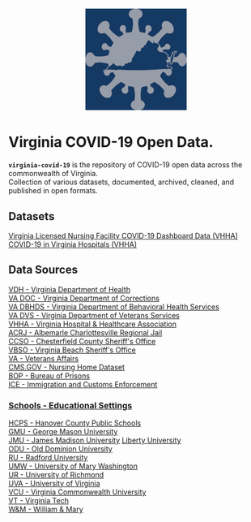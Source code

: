 <h1 align="center"><img src="img/sts-icon-covid-19-white-200-bg-143963-regal-blue.png?raw=true" alt="COVID-19 Virginia Open Data." /></h1> 

# Virginia COVID-19 Open Data.  

**`virginia-covid-19`** is the repository of COVID-19 open data across the commonwealth of Virginia.  
Collection of various datasets, documented, archived, cleaned, and published in open formats.

## Datasets  
[Virginia Licensed Nursing Facility COVID-19 Dashboard Data (VHHA)]()  
[COVID-19 in Virginia Hospitals (VHHA)]()  

## Data Sources  
[VDH - Virginia Department of Health](https://github.com/jalbertbowden/virginia-covid-19/blob/master/data/vdh/README.md)  
[VA DOC - Virginia Department of Corrections](https://github.com/jalbertbowden/virginia-covid-19/blob/master/data/va-doc/README.md)  
[VA DBHDS - Virginia Department of Behavioral Health Services](https://github.com/jalbertbowden/virginia-covid-19/blob/master/data/dbhds/README.md)  
[VA DVS - Virginia Department of Veterans Services](https://github.com/jalbertbowden/virginia-covid-19/blob/master/data/dvs/README.md)  
[VHHA - Virginia Hospital & Healthcare Association](https://github.com/jalbertbowden/virginia-covid-19/blob/master/data/vhha/README.md)  
[ACRJ - Albemarle Charlottesville Regional Jail](https://github.com/jalbertbowden/virginia-covid-19/blob/master/data/acrj/README.md)  
[CCSO - Chesterfield County Sheriff's Office](https://github.com/jalbertbowden/virginia-covid-19/blob/master/data/ccp/README.md)  
[VBSO - Virginia Beach Sheriff's Office](https://github.com/jalbertbowden/virginia-covid-19/blob/master/data/vbso/README.md)  
[VA - Veterans Affairs](https://github.com/jalbertbowden/virginia-covid-19/blob/master/data/veterans-affairs/README.md)  
[CMS.GOV - Nursing Home Dataset](https://github.com/jalbertbowden/virginia-covid-19/blob/master/data/cms-covid-19-nursing-home/README.md)  
[BOP - Bureau of Prisons](https://github.com/jalbertbowden/virginia-covid-19/blob/master/data/bop/README.md)  
[ICE - Immigration and Customs Enforcement](https://github.com/jalbertbowden/virginia-covid-19/blob/master/data/ice/README.md)  

### [Schools - Educational Settings](https://github.com/jalbertbowden/virginia-covid-19/blob/master/data/schools/README.md)  
[HCPS - Hanover County Public Schools](https://github.com/jalbertbowden/virginia-covid-19/tree/master/data/schools/hcps)  
[GMU - George Mason University](https://github.com/jalbertbowden/virginia-covid-19/blob/master/data/schools/gmu/README.md)  
[JMU - James Madison University](https://github.com/jalbertbowden/virginia-covid-19/blob/master/data/schools/jmu/README.md) 
[Liberty University](https://github.com/jalbertbowden/virginia-covid-19/blob/master/data/schools/liberty/README.md)  
[ODU - Old Dominion University](https://github.com/jalbertbowden/virginia-covid-19/blob/master/data/schools/odu/README.md)  
[RU - Radford University](https://github.com/jalbertbowden/virginia-covid-19/blob/master/data/schools/ru/README.md)  
[UMW - University of Mary Washington](https://github.com/jalbertbowden/virginia-covid-19/blob/master/data/schools/umw/README.md)  
[UR - University of Richmond](https://github.com/jalbertbowden/virginia-covid-19/blob/master/data/schools/ur/README.md)  
[UVA - University of Virginia](https://github.com/jalbertbowden/virginia-covid-19/blob/master/data/schools/uva/README.md/README.md)  
[VCU - Virginia Commonwealth University](https://github.com/jalbertbowden/virginia-covid-19/blob/master/data/schools/vcu/README.md)  
[VT - Virginia Tech](https://github.com/jalbertbowden/virginia-covid-19/blob/master/data/schools/vt/README.md)  
[W&M - William & Mary](https://github.com/jalbertbowden/virginia-covid-19/blob/master/data/schools/wm/README.md)  
